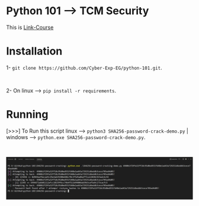# Python 101 --> TCM Security
This is [Link-Course](https://academy.tcm-sec.com/courses/enrolled/1451206)

# Installation

1- `git clone https://github.com/Cyber-Exp-EG/python-101.git`.

<br />

2- On linux --> `pip install -r requirements`.

# Running

[>>>] To Run this script linux --> `python3 SHA256-password-crack-demo.py` | windows --> `python.exe SHA256-password-crack-demo.py`.

<br>

![1](screenshots/1.png)